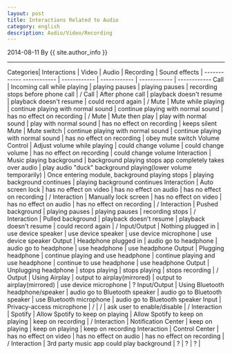 ```yaml
---
layout: post
title: Interactions Related to Audio 
category: english
description: Audio/Video/Recording
---
```

2014-08-11 By {{ site.author_info }}
***
 Categories| Interactions | Video | Audio | Recording | Sound effects | 
------------		------------ | ------------ | ------------ | ------------ | ------------ 
Call | Incoming call while playing | playing pauses | playing pauses | recording stops before phone call | / 
Call | After phone call | playback doesn't resume | playback doesn't resume | could record again | / 
Mute | Mute while playing | continue playing with normal sound | continue playing with normal sound | has no effect on recording | / 
Mute | Mute then play | play with normal sound | play with normal sound | has no effect on recording | keeps silent 
Mute | Mute switch | continue playing with normal sound | continue playing with normal sound | has no effect on recording | obey mute switch 
Volume Control | Adjust volume while playing | could change volume | could change volume | has no effect on recording | could change volume 
Interaction | Music playing background | background playing stops
app completely takes over audio | play audio
"duck" background playing(lower volume temporarily) | Once entering module, background playing stops | playing background continues | playing background continues
Interaction | Auto screen lock | has no effect on video | has no effect on audio | has no effect on recording | / 
Interaction | Manually lock screen | has no effect on video | has no effect on audio | has no effect on recording | / 
Interaction | Pushed background | playing pauses | playing pauses | recording stops | / 
Interaction | Pulled background | playback doesn't resume | playback doesn't resume | could record again | / 
Input/Output | Nothing plugged in | use device speaker | use device speaker | use device microphone | use device speaker 
Output | Headphone plugged in | audio go to headphone | audio go to headphone | use headphone | use headphone 
Output | Plugging headphone | continue playing and use headphone | continue playing and use headphone | continue to use headphone | use headphone 
Output | Unplugging headphone | stops playing | stops playing | stops recording | / 
Output | Using Airplay | output to airplay(mirrored) | output to airplay(mirrored) | use device microphone | ?
Input/Output | Using Bluetooth headphone/speaker | audio go to Bluetooth speaker | audio go to Bluetooth speaker | use Bluetooth microphone | audio go to Bluetooth speaker 
Input | Privacy-access microphone | / | / | ask user to enable/disable | / 
Interaction | Spotify | Allow Spotify to keep on playing | Allow Spotify to keep on playing | keep on recording | / 
Interaction | Notification Center | keep on playing | keep on playing | keep on recording 
Interaction | Control Center | has no effect on video | has no effect on audio | has no effect on recording | / 
Interaction | 3rd party music app could play background | ? | ? | ? | 


[Angelia]:    http://angeliaw.github.com   "Angelia"
